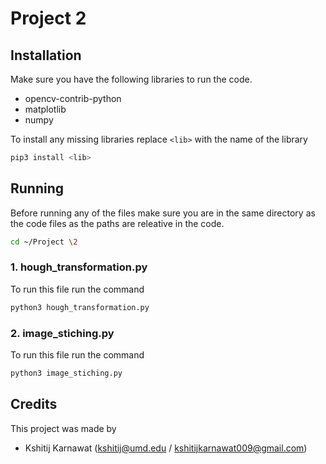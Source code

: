 # Project 2

## **Installation**

Make sure you have the following libraries to run the code.

- opencv-contrib-python
- matplotlib
- numpy

To install any missing libraries replace `<lib>` with the name of the library

```sh
pip3 install <lib>
```

## **Running**

Before running any of the files make sure you are in the same directory as the code files as the paths are releative in the code.

```sh
cd ~/Project \2
```

### 1. hough_transformation.py

To run this file run the command

```sh
python3 hough_transformation.py
```

### 2. image_stiching.py

To run this file run the command

```sh
python3 image_stiching.py
```

## Credits

This project was made by

- Kshitij Karnawat (kshitij@umd.edu / kshitijkarnawat009@gmail.com)
